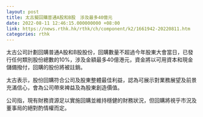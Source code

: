 ```yaml
---
layout: post
title: 太古擬回購普通A股和B股　涉及最多40億元
date: 2022-08-11 12:46:15.000000000 +08:00
link: https://news.rthk.hk/rthk/ch/component/k2/1661942-20220811.htm
categories: rthk
---
```


太古公司計劃回購普通A股和B股股份，回購數量不超過今年股東大會當日，已發行任何類別股份總數的10%，涉及金額最多40億港元，資金將以可用資本和現金儲備撥付，回購的股份將被註銷。

太古表示，股份回購符合公司及股東整體最佳利益，認為可展示對業務展望及前景充滿信心，會為公司帶來裨益及為股東創造價值。

公司指，現有財務資源足以實施回購並維持穩健的財務狀況，但回購將視乎市況及董事局的絕對酌情權而定。
